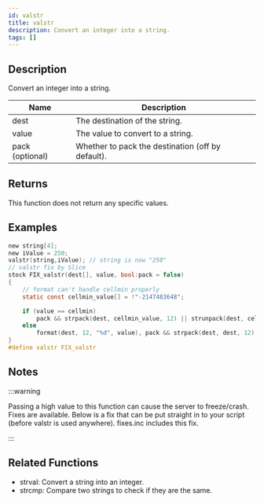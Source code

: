```yaml
---
id: valstr
title: valstr
description: Convert an integer into a string.
tags: []
---
```


## Description

Convert an integer into a string.

| Name            | Description                                       |
| --------------- | ------------------------------------------------- |
| dest            | The destination of the string.                    |
| value           | The value to convert to a string.                 |
| pack (optional) | Whether to pack the destination (off by default). |

## Returns

This function does not return any specific values.

## Examples

```c
new string[4];
new iValue = 250;
valstr(string,iValue); // string is now "250"
// valstr fix by Slice
stock FIX_valstr(dest[], value, bool:pack = false)
{
    // format can't handle cellmin properly
    static const cellmin_value[] = !"-2147483648";

    if (value == cellmin)
        pack && strpack(dest, cellmin_value, 12) || strunpack(dest, cellmin_value, 12);
    else
        format(dest, 12, "%d", value), pack && strpack(dest, dest, 12);
}
#define valstr FIX_valstr
```

## Notes

:::warning

Passing a high value to this function can cause the server to freeze/crash. Fixes are available. Below is a fix that can be put straight in to your script (before valstr is used anywhere). fixes.inc includes this fix.

:::

## Related Functions

- strval: Convert a string into an integer.
- strcmp: Compare two strings to check if they are the same.
